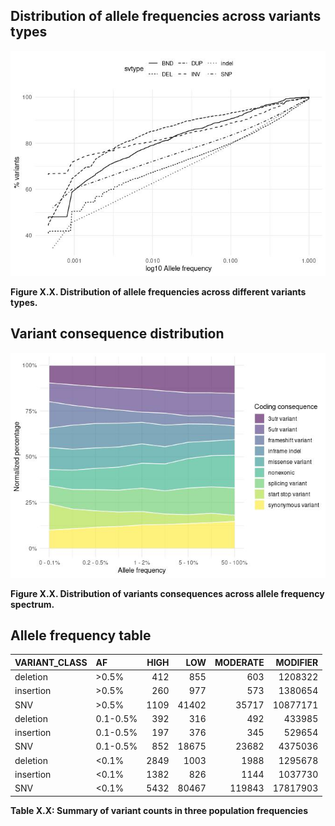 
## Distribution of allele frequencies across variants types

![variant_type](https://github.com/MNMdiagnostics/NaszeGenomy/blob/main/variants_af/variants_af_files/figure-gfm/sv.af.hist-1.jpeg) 

**Figure X.X. Distribution of allele frequencies across different variants types.**



## Variant consequence distribution

![consequence](https://github.com/MNMdiagnostics/NaszeGenomy/blob/main/variants_af/variants_af_files/figure-gfm/unnamed-chunk-4-2.jpeg) 

**Figure X.X. Distribution of variants consequences across allele frequency spectrum.**



## Allele frequency table

| VARIANT\_CLASS | AF       | HIGH |   LOW | MODERATE | MODIFIER |
|:---------------|:---------|-----:|------:|---------:|---------:|
| deletion       | &gt;0.5% |  412 |   855 |      603 |  1208322 |
| insertion      | &gt;0.5% |  260 |   977 |      573 |  1380654 |
| SNV            | &gt;0.5% | 1109 | 41402 |    35717 | 10877171 |
| deletion       | 0.1-0.5% |  392 |   316 |      492 |   433985 |
| insertion      | 0.1-0.5% |  197 |   376 |      345 |   529654 |
| SNV            | 0.1-0.5% |  852 | 18675 |    23682 |  4375036 |
| deletion       | &lt;0.1% | 2849 |  1003 |     1988 |  1295678 |
| insertion      | &lt;0.1% | 1382 |   826 |     1144 |  1037730 |
| SNV            | &lt;0.1% | 5432 | 80467 |   119843 | 17817903 |

**Table X.X: Summary of variant counts in three population frequencies**

